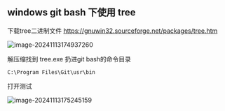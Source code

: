 ## windows  git bash 下使用 tree

下载tree二进制文件  https://gnuwin32.sourceforge.net/packages/tree.htm

![image-20241113174937260](https://newbie-typora.oss-cn-shenzhen.aliyuncs.com/zhongke/image-20241113174937260.png)



解压缩找到 tree.exe  扔进git bash的命令目录 

```
C:\Program Files\Git\usr\bin   
```



打开测试

![image-20241113175245159](https://newbie-typora.oss-cn-shenzhen.aliyuncs.com/zhongke/image-20241113175245159.png)
